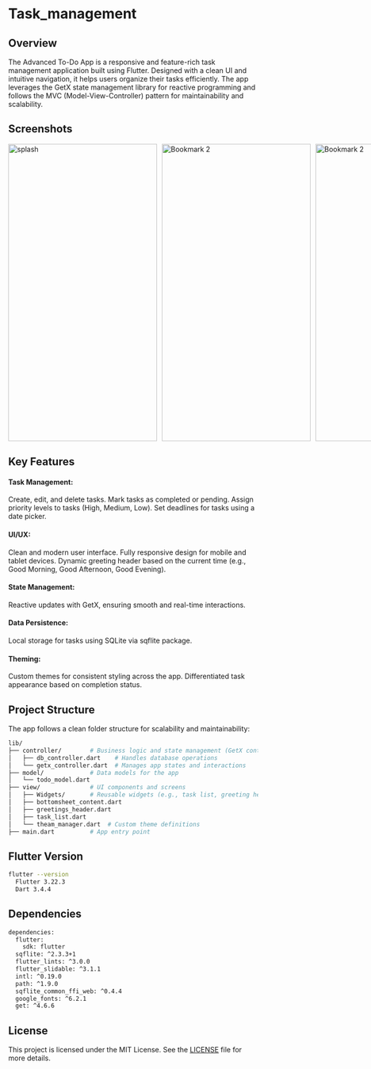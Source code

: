 


# Task_management
## Overview
The Advanced To-Do App is a responsive and feature-rich task management application built using Flutter. Designed with a clean UI and intuitive navigation, it helps users organize their tasks efficiently. The app leverages the GetX state management library for reactive programming and follows the MVC (Model-View-Controller) pattern for maintainability and scalability.
## Screenshots
<div style="display: flex;;">
    <img src="https://github.com/user-attachments/assets/cb54bf90-c99d-4a30-b727-f88cc3d448ed" alt="splash" style="margin-right: 10px;" width="300" height="600">
    <img src="https://github.com/user-attachments/assets/96fbb66c-89c3-4941-8886-315c20614060" alt="Bookmark 2" style="margin-right: 10px;" width="300" height="600">
 <img src="https://github.com/user-attachments/assets/3052f336-0f9a-4ecc-aeb9-7ce8a0590570" alt="Bookmark 2" style="margin-right: 10px;" width="300" height="600">
 <br> <br><br><br>
 <img src="https://github.com/user-attachments/assets/cab3bf2c-6d67-478e-8a07-49aae914463d" alt="Bookmark 2" style="margin-right: 10px;" width="300" height="600">
 <img src="https://github.com/user-attachments/assets/697d15f9-523d-4a33-b49f-881470abf09b" alt="Bookmark 2" style="margin-right: 10px;" width="300" height="600">
 <img src="https://github.com/user-attachments/assets/c731fa92-7246-412d-a90c-95ed28f297fb" alt="Bookmark 2" style="margin-right: 10px;" width="300" height="600">
 <br> <br><br><br>
 <img src="https://github.com/user-attachments/assets/b41ce435-81f6-4d57-a268-6fdf13278a8b" alt="Bookmark 2" style="margin-right: 10px;" width="300" height="600">
</div>

## Key Features

#### Task Management:
Create, edit, and delete tasks.
Mark tasks as completed or pending.
Assign priority levels to tasks (High, Medium, Low).
Set deadlines for tasks using a date picker.

#### UI/UX:
Clean and modern user interface.
Fully responsive design for mobile and tablet devices.
Dynamic greeting header based on the current time (e.g., Good Morning, Good Afternoon, Good Evening).

#### State Management:
Reactive updates with GetX, ensuring smooth and real-time interactions.

#### Data Persistence:
Local storage for tasks using SQLite via sqflite package.

#### Theming:
Custom themes for consistent styling across the app.
Differentiated task appearance based on completion status.

## Project Structure
The app follows a clean folder structure for scalability and maintainability:
```bash
lib/
├── controller/        # Business logic and state management (GetX controllers)
│   ├── db_controller.dart    # Handles database operations
│   └── getx_controller.dart  # Manages app states and interactions
├── model/             # Data models for the app
│   └── todo_model.dart
├── view/              # UI components and screens
│   ├── Widgets/       # Reusable widgets (e.g., task list, greeting header)
│   ├── bottomsheet_content.dart
│   ├── greetings_header.dart
│   ├── task_list.dart
│   └── theam_manager.dart  # Custom theme definitions
├── main.dart          # App entry point

```

## Flutter Version
```bash
flutter --version
  Flutter 3.22.3
  Dart 3.4.4
```
## Dependencies
```bash
dependencies:
  flutter:
    sdk: flutter
  sqflite: ^2.3.3+1
  flutter_lints: ^3.0.0
  flutter_slidable: ^3.1.1
  intl: ^0.19.0
  path: ^1.9.0
  sqflite_common_ffi_web: ^0.4.4
  google_fonts: ^6.2.1
  get: ^4.6.6
```

## License
This project is licensed under the MIT License. See the [LICENSE](https://choosealicense.com/licenses/mit/) file for more details.
